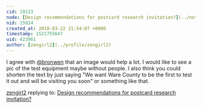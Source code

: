 ```yaml
---
cid: 19123
node: [Design recommendations for postcard research invitation?](../notes/gretchengehrke/03-12-2018/design-recommendations-for-postcard-research-invitation)
nid: 15924
created_at: 2018-03-22 21:54:07 +0000
timestamp: 1521755647
uid: 423961
author: [zengirl2](../profile/zengirl2)
---
```


I agree with [@bronwen](/profile/bronwen) that an image would help a lot. I would like to see a pic of the test equipment maybe without people. I also think you could shorten the text by just saying "We want Ware County to be the first to test it out and will be visiting you soon" or something like that.

[zengirl2](../profile/zengirl2) replying to: [Design recommendations for postcard research invitation?](../notes/gretchengehrke/03-12-2018/design-recommendations-for-postcard-research-invitation)

